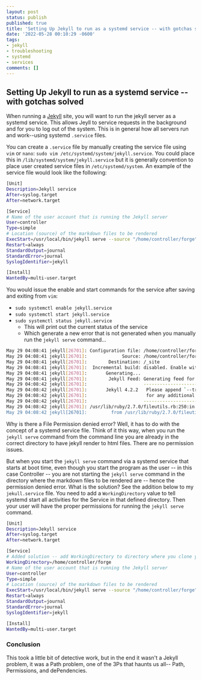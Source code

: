 ```yaml
---
layout: post
status: publish
published: true
title: 'Setting Up Jekyll to run as a systemd service -- with gotchas solved'
date: '2022-05-28 00:10:29 -0600'
tags: 
- jekyll
- troubleshooting
- systemd
- services
comments: []
---
```


## Setting Up Jekyll to run as a systemd service -- with gotchas solved

When running a [Jekyll](https://jekyllrb.com "Jekyll website") site, you will want to run the jekyll server as a systemd service.  This allows Jeyll to service requests in the background and for you to log out of the system.  This is in general how all servers run and work--using systemd `.service` files.

You can create a `.service` file by manually creating the service file using `vim` or `nano`: `sudo vim /etc/systemd/system/jekyll.service`.  You could place this in `/lib/systemd/system/jekyll.service` but it is generally convention to place user created service files in `/etc/systemd/system`. An example of the service file would look like the following:

```bash
[Unit]
Description=Jekyll service
After=syslog.target
After=network.target

[Service]
# Name of the user account that is running the Jekyll server
User=controller
Type=simple
# Location (source) of the markdown files to be rendered
ExecStart=/usr/local/bin/jekyll serve --source "/home/controller/forge" --host 127.0.0.1 --port 4000
Restart=always
StandardOutput=journal
StandardError=journal
SyslogIdentifier=jekyll

[Install]
WantedBy=multi-user.target
```

You would issue the enable and start commands for the service after saving and exiting from `vim`:

* `sudo systemctl enable jekyll.service`
* `sudo systemctl start jekyll.service`
* `sudo systemctl status jekyll.service`
  * This will print out the current status of the service
  * Which generate a new error that is not generated when you manually run the `jekyll serve` command...


```bash
May 29 04:08:41 jekyll[26701]: Configuration file: /home/controller/forge/_config.yml
May 29 04:08:41 jekyll[26701]:             Source: /home/controller/forge
May 29 04:08:41 jekyll[26701]:        Destination: /_site
May 29 04:08:41 jekyll[26701]:  Incremental build: disabled. Enable with --incremental
May 29 04:08:41 jekyll[26701]:       Generating...
May 29 04:08:41 jekyll[26701]:        Jekyll Feed: Generating feed for posts
May 29 04:08:42 jekyll[26701]:                     ------------------------------------------------
May 29 04:08:42 jekyll[26701]:       Jekyll 4.2.2   Please append `--trace` to the `serve` command
May 29 04:08:42 jekyll[26701]:                      for any additional information or backtrace.
May 29 04:08:42 jekyll[26701]:                     ------------------------------------------------
May 29 04:08:42 jekyll[26701]: /usr/lib/ruby/2.7.0/fileutils.rb:250:in `mkdir': Permission denied @ dir_s_mkdir - /_site (Errno::EACCES)
May 29 04:08:42 jekyll[26701]:         from /usr/lib/ruby/2.7.0/fileutils.rb:250:in `fu_mkdir'
```

Why is there a File Permission denied error?  Well, it has to do with the concept of a systemd service file.  Think of it this way, when you run the `jekyll serve` command from the command line you are already in the correct directory to have jekyll render to html files.  There are no permission issues.  

But when you start the `jekyll serve` command via a systemd service that starts at boot time, even though you start the program as the user -- in this case Controller -- you are not starting the `jekyll serve` command in the directory where the markdown files to be rendered are -- hence the permission denied error.  What is the solution? See the addition below to my `jekull.service` file.  You need to add a `WorkingDirectory` value to tell systemd start all activities for the Service in that defined directory.  Then your user will have the proper permissions for running the `jekyll serve` command.

```bash
[Unit]
Description=Jekyll service
After=syslog.target
After=network.target

[Service]
# Added solution -- add WorkingDirectory to directory where you clone your markdown files for Jekyll to render
WorkingDirectory=/home/controller/forge
# Name of the user account that is running the Jekyll server
User=controller
Type=simple
# Location (source) of the markdown files to be rendered
ExecStart=/usr/local/bin/jekyll serve --source "/home/controller/forge" --host 127.0.0.1 --port 4000
Restart=always
StandardOutput=journal
StandardError=journal
SyslogIdentifier=jekyll

[Install]
WantedBy=multi-user.target
```

### Conclusion

This took a little bit of detective work, but in the end it wasn't a Jekyll problem, it was a Path problem, one of the 3Ps that haunts us all-- Path, Permissions, and dePendencies.
